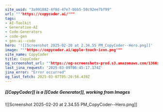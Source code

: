 ```yaml
---
site_uuid: "3a991882-4f8d-47e7-bbb5-50c92ee7bf99"
url: ""'https://copycoder.ai/'""
tags:
- AI-Toolkit
- Generative-AI
- Code-Generators
- code-gen
- gen-ai--code
hero: '![[Screenshot 2025-02-20 at 2.34.55 PM_CopyCoder--Hero.png]]'
image: ""'https://copycoder.ai/apple-touch-icon.png'""
site_name: CopyCoder
title: CopyCoder
og_screenshot_url: ""https://og-screenshots-prod.s3.amazonaws.com/1366x768/80/false/8556a4c5ef9c370bf263257b377a46a5019de056f86807ad0796f70e1e50ecb4.jpeg""
last_jina_request: '2025-03-09T06:45:17.174Z'
jina_error: "Error occurred"
og_last_fetch: 2025-03-07T05:20:56.439Z
---
```


##### [[CopyCoder]] is a [[Code Generator]], working from Images
<span query="get(hero)"></span>![[Screenshot 2025-02-20 at 2.34.55 PM_CopyCoder--Hero.png]]<span type="end"></span>
